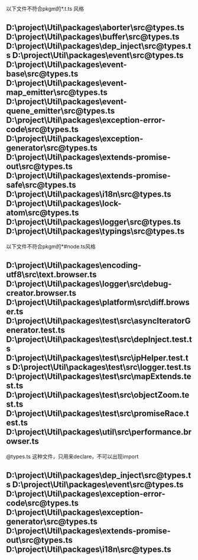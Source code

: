 
 以下文件不符合pkgm的*.t.ts 风格 

 D:\project\Util\packages\aborter\src\@types.ts
 D:\project\Util\packages\buffer\src\@types.ts
 D:\project\Util\packages\dep_inject\src\@types.ts
 D:\project\Util\packages\event\src\@types.ts
 D:\project\Util\packages\event-base\src\@types.ts
 D:\project\Util\packages\event-map_emitter\src\@types.ts
 D:\project\Util\packages\event-quene_emitter\src\@types.ts
 D:\project\Util\packages\exception-error-code\src\@types.ts
 D:\project\Util\packages\exception-generator\src\@types.ts
 D:\project\Util\packages\extends-promise-out\src\@types.ts
 D:\project\Util\packages\extends-promise-safe\src\@types.ts
 D:\project\Util\packages\i18n\src\@types.ts
 D:\project\Util\packages\lock-atom\src\@types.ts
 D:\project\Util\packages\logger\src\@types.ts
 D:\project\Util\packages\typings\src\@types.ts
 ------------------------- 

 以下文件不符合pkgm的*#node.ts风格 

 D:\project\Util\packages\encoding-utf8\src\text.browser.ts
 D:\project\Util\packages\logger\src\debug-creator.browser.ts
 D:\project\Util\packages\platform\src\diff.browser.ts
 D:\project\Util\packages\test\src\asyncIteratorGenerator.test.ts
 D:\project\Util\packages\test\src\depInject.test.ts
 D:\project\Util\packages\test\src\ipHelper.test.ts
 D:\project\Util\packages\test\src\logger.test.ts
 D:\project\Util\packages\test\src\mapExtends.test.ts
 D:\project\Util\packages\test\src\objectZoom.test.ts
 D:\project\Util\packages\test\src\promiseRace.test.ts
 D:\project\Util\packages\util\src\performance.browser.ts
 ------------------------- 

 @types.ts 这种文件，只用来declare，不可以出现import <spe> 

 D:\project\Util\packages\dep_inject\src\@types.ts
 D:\project\Util\packages\event\src\@types.ts
 D:\project\Util\packages\exception-error-code\src\@types.ts
 D:\project\Util\packages\exception-generator\src\@types.ts
 D:\project\Util\packages\extends-promise-out\src\@types.ts
 D:\project\Util\packages\i18n\src\@types.ts
 ------------------------- 
